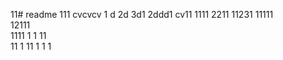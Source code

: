 11# readme 111
cvcvcv
1 d
2d
3d1 
2ddd1
cv11 
1111 
2211 
11231
11111  
12111  
1111
1  1
11  
11
1
11 
1
1
1
 
